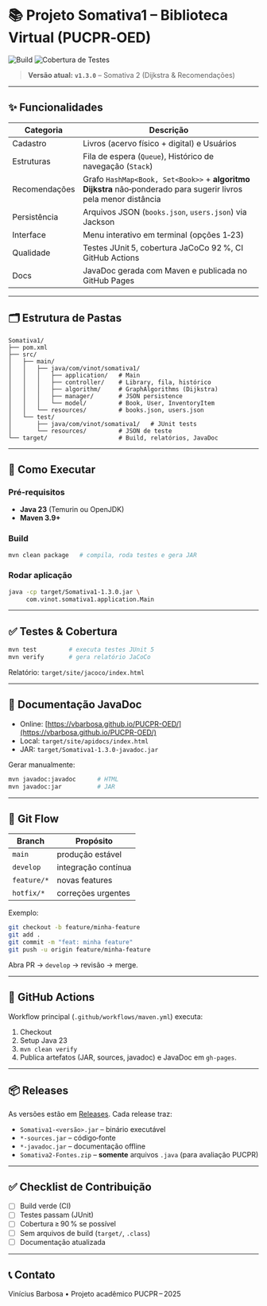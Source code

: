 # 📚 Projeto Somativa1 – Biblioteca Virtual (PUCPR‑OED)

![Build](https://github.com/vbarbosa/PUCPR-OED/actions/workflows/maven.yml/badge.svg)
![Cobertura de Testes](https://img.shields.io/badge/cobertura-92%25-brightgreen)

> **Versão atual:** **`v1.3.0`** – Somativa 2 (Dijkstra & Recomendações)

---

## ✨ Funcionalidades

| Categoria     | Descrição                                                                                                        |
| ------------- | ---------------------------------------------------------------------------------------------------------------- |
| Cadastro      | Livros (acervo físico + digital) e Usuários                                                                      |
| Estruturas    | Fila de espera (`Queue`), Histórico de navegação (`Stack`)                                                       |
| Recomendações | Grafo `HashMap<Book, Set<Book>>` + **algoritmo Dijkstra** não‑ponderado para sugerir livros pela menor distância |
| Persistência  | Arquivos JSON (`books.json`, `users.json`) via Jackson                                                           |
| Interface     | Menu interativo em terminal (opções 1‑23)                                                                        |
| Qualidade     | Testes JUnit 5, cobertura JaCoCo 92 %, CI GitHub Actions                                                         |
| Docs          | JavaDoc gerada com Maven e publicada no GitHub Pages                                                             |

---

## 🗂️ Estrutura de Pastas

```text
Somativa1/
├── pom.xml
├── src/
│   ├── main/
│   │   ├── java/com/vinot/somativa1/
│   │   │   ├── application/   # Main
│   │   │   ├── controller/    # Library, fila, histórico
│   │   │   ├── algorithm/     # GraphAlgorithms (Dijkstra)
│   │   │   ├── manager/       # JSON persistence
│   │   │   └── model/         # Book, User, InventoryItem
│   │   └── resources/         # books.json, users.json
│   └── test/
│       ├── java/com/vinot/somativa1/   # JUnit tests
│       └── resources/         # JSON de teste
└── target/                    # Build, relatórios, JavaDoc
```

---

## 🚀 Como Executar

### Pré‑requisitos

* **Java 23** (Temurin ou OpenJDK)
* **Maven 3.9+**

### Build

```bash
mvn clean package   # compila, roda testes e gera JAR
```

### Rodar aplicação

```bash
java -cp target/Somativa1-1.3.0.jar \
     com.vinot.somativa1.application.Main
```

---

## ✅ Testes & Cobertura

```bash
mvn test         # executa testes JUnit 5
mvn verify       # gera relatório JaCoCo
```

Relatório: `target/site/jacoco/index.html`

---

## 📘 Documentação JavaDoc

* Online: [https://vbarbosa.github.io/PUCPR-OED/](https://vbarbosa.github.io/PUCPR-OED/)
* Local: `target/site/apidocs/index.html`
* JAR: `target/Somativa1-1.3.0-javadoc.jar`

Gerar manualmente:

```bash
mvn javadoc:javadoc      # HTML
mvn javadoc:jar          # JAR
```

---

## 💼 Git Flow

| Branch      | Propósito           |
| ----------- | ------------------- |
| `main`      | produção estável    |
| `develop`   | integração contínua |
| `feature/*` | novas features      |
| `hotfix/*`  | correções urgentes  |

Exemplo:

```bash
git checkout -b feature/minha-feature
git add .
git commit -m "feat: minha feature"
git push -u origin feature/minha-feature
```

Abra PR → `develop` → revisão → merge.

---

## 🤖 GitHub Actions

Workflow principal (`.github/workflows/maven.yml`) executa:

1. Checkout
2. Setup Java 23
3. `mvn clean verify`
4. Publica artefatos (JAR, sources, javadoc) e JavaDoc em `gh-pages`.

---

## 📦 Releases

As versões estão em [Releases](https://github.com/vbarbosa/PUCPR-OED/releases). Cada release traz:

* `Somativa1-<versão>.jar` – binário executável
* `*-sources.jar` – código‑fonte
* `*-javadoc.jar` – documentação offline
* `Somativa2-Fontes.zip` – **somente** arquivos `.java` (para avaliação PUCPR)

---

## ✅ Checklist de Contribuição

* [ ] Build verde (CI)
* [ ] Testes passam (JUnit)
* [ ] Cobertura ≥ 90 % se possível
* [ ] Sem arquivos de build (`target/`, `.class`)
* [ ] Documentação atualizada

---

## 📞 Contato

Vinícius Barbosa • Projeto acadêmico PUCPR – 2025
